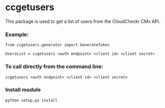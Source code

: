 # ccgetusers

This package is used to get a list of users from the CloudCheckr CMx API.

### Example:
```
from ccgetusers.generator import GenerateToken

UsersList = ccgetusers <auth endpoint> <client id> <client secret>

```

### To call directly from the command line:
```
ccgetusers <auth endpoint> <client id> <client secret>
```

### Install module
```
python setup.py install
```